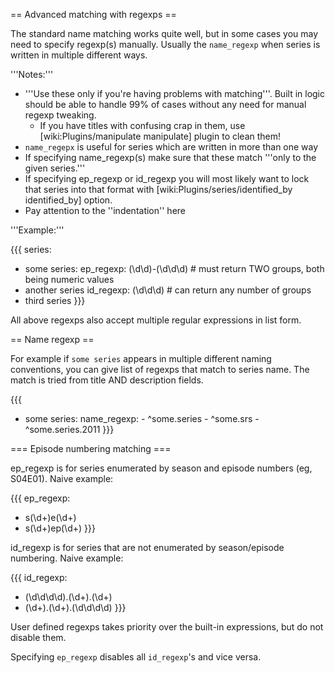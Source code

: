 == Advanced matching with regexps ==

The standard name matching works quite well, but in some cases you may need to specify regexp(s) manually. Usually the `name_regexp` when series is written in multiple different ways.

'''Notes:'''
 
 * '''Use these only if you're having problems with matching'''. Built in logic should be able to handle 99% of cases without any need for manual regexp tweaking.
   * If you have titles with confusing crap in them, use [wiki:Plugins/manipulate manipulate] plugin to clean them!
 * `name_regepx` is useful for series which are written in more than one way
 * If specifying name_regexp(s) make sure that these match '''only to the given series.'''
 * If specifying ep_regexp or id_regexp you will most likely want to lock that series into that format with [wiki:Plugins/series/identified_by identified_by] option.
 * Pay attention to the ''indentation'' here

'''Example:'''

{{{
series:
  - some series:
      ep_regexp: (\d\d)-(\d\d\d)     # must return TWO groups, both being numeric values
  - another series
      id_regexp: (\d\d\d)            # can return any number of groups
  - third series
}}}

All above regexps also accept multiple regular expressions in list form.

== Name regexp ==

For example if `some series` appears in multiple different naming conventions, you can give list of regexps that match to series name. The match is tried from title AND description fields.

{{{
- some series:
    name_regexp:
      - ^some.series
      - ^some.srs
      - ^some.series.2011
}}}

=== Episode numbering matching ===

ep_regexp is for series enumerated by season and episode numbers (eg, S04E01). Naive example:

{{{
ep_regexp:
  - s(\d+)e(\d+)
  - s(\d+)ep(\d+)
}}}

id_regexp is for series that are not enumerated by season/episode numbering. Naive example:

{{{
id_regexp:
  - (\d\d\d\d).(\d+).(\d+)
  - (\d+).(\d+).(\d\d\d\d)
}}}

User defined regexps takes priority over the built-in expressions, but do not disable them.

Specifying `ep_regexp` disables all `id_regexp`'s and vice versa.